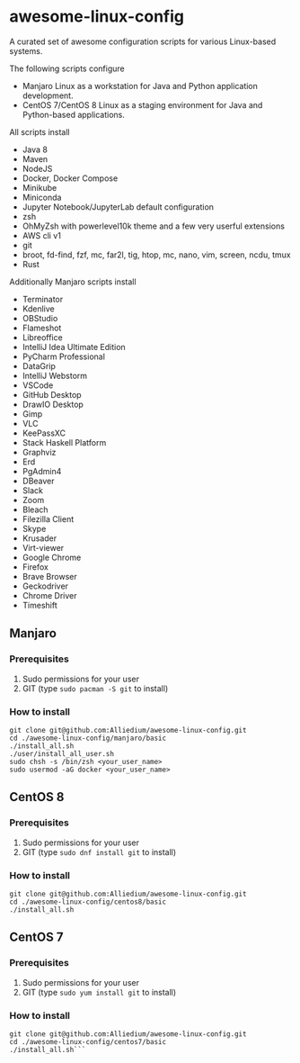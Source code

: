# awesome-linux-config
A curated set of awesome configuration scripts for various Linux-based systems.

The following scripts configure 
* Manjaro Linux as a workstation for Java and Python application development.
* CentOS 7/CentOS 8 Linux as a staging environment for Java and Python-based applications.

All scripts install 

* Java 8
* Maven
* NodeJS
* Docker, Docker Compose
* Minikube
* Miniconda
* Jupyter Notebook/JupyterLab default configuration
* zsh
* OhMyZsh with powerlevel10k theme and a few very userful extensions
* AWS cli v1
* git
* broot, fd-find, fzf, mc, far2l, tig, htop, mc, nano, vim, screen, ncdu, tmux
* Rust

Additionally Manjaro scripts install

* Terminator
* Kdenlive
* OBStudio
* Flameshot
* Libreoffice
* IntelliJ Idea Ultimate Edition
* PyCharm Professional
* DataGrip
* IntelliJ Webstorm
* VSCode
* GitHub Desktop
* DrawIO Desktop
* Gimp
* VLC
* KeePassXC
* Stack Haskell Platform
* Graphviz
* Erd
* PgAdmin4
* DBeaver
* Slack
* Zoom
* Bleach
* Filezilla Client
* Skype
* Krusader
* Virt-viewer
* Google Chrome
* Firefox
* Brave Browser
* Geckodriver
* Chrome Driver
* Timeshift

## Manjaro
### Prerequisites
1. Sudo permissions for your user
2. GIT (type `sudo pacman -S git` to install)

### How to install
```
git clone git@github.com:Alliedium/awesome-linux-config.git
cd ./awesome-linux-config/manjaro/basic
./install_all.sh
./user/install_all_user.sh
sudo chsh -s /bin/zsh <your_user_name>
sudo usermod -aG docker <your_user_name>
```

## CentOS 8
### Prerequisites
1. Sudo permissions for your user
2. GIT (type `sudo dnf install git` to install)

### How to install
```
git clone git@github.com:Alliedium/awesome-linux-config.git
cd ./awesome-linux-config/centos8/basic
./install_all.sh
```

## CentOS 7
### Prerequisites
1. Sudo permissions for your user
2. GIT (type `sudo yum install git` to install)

### How to install
```
git clone git@github.com:Alliedium/awesome-linux-config.git
cd ./awesome-linux-config/centos7/basic
./install_all.sh```
